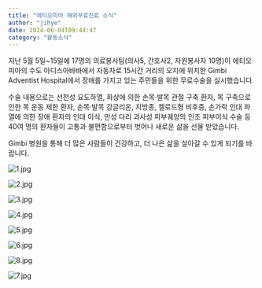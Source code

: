 ```yaml
---
title: "에티오피아 해외무료진료 소식"
author: "jihye"
date: 2024-06-04T09:44:47
category: "활동소식"
---
```


지난 5월 5일~15일에 17명의 의료봉사팀(의사5, 간호사2, 자원봉사자 10명)이 에티오피아의 수도 아디스아바바에서 자동차로 15시간 거리의 오지에 위치한 Gimbi Adventist Hospital에서 장애를 가지고 있는 주민들을 위한 무료수술을 실시했습니다.

수술 내용으로는 선천성 요도하열, 화상에 의한 손목·발목 관절 구축 환자, 목 구축으로 인한 목 운동 제한 환자, 손목·발목 강글리온, 지방종, 켈로드형 비후증, 손가락 인대 파열에 의한 장애 환자의 인대 이식, 만성 다리 괴사성 피부궤양의 인조 피부이식 수술 등 40여 명의 환자들이 고통과 불편함으로부터 벗어나 새로운 삶을 선물 받았습니다.

Gimbi 병원을 통해 더 많은 사람들이 건강하고, 더 나은 삶을 살아갈 수 있게 되기를 바랍니다.

![1.jpg](/files/attach/images/2318/143/035/87bc2361850f1f2cafacc04c6438331f.jpg)

![2.jpg](/files/attach/images/2318/143/035/c92f21b0d351ebe7eba60a992b857b7f.jpg)

![3.jpg](/files/attach/images/2318/143/035/579b1ad00f2d92c2c50f5d69f48c32ff.jpg)

![4.jpg](/files/attach/images/2318/143/035/86db8024c79f24cd232adc27eab67443.jpg)

![5.jpg](/files/attach/images/2318/143/035/f25720e63297f983bc8c3efacac1165a.jpg)

![6.jpg](/files/attach/images/2318/143/035/7a311012be14d26e13d64c008ef499ad.jpg)

![8.jpg](/files/attach/images/2318/143/035/6d02d99fa5dc5b729a8e7526f27dcdbe.jpg)

![7.jpg](/files/attach/images/2318/143/035/2f1cbdf8e2c6c5352c3dfd07c5b75099.jpg)
